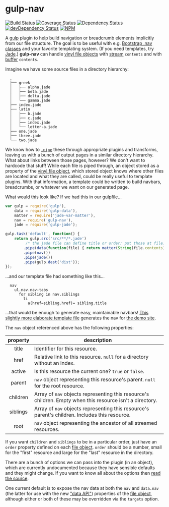 gulp-nav
========

[![Build Status][travis-img]][travis-url]
[![Coverage Status][cover-img]][cover-url]
[![Dependency Status][david-img]][david-url]
[![devDependency Status][david-dep-img]][david-dep-url]
[![NPM][npmjs-img]][npmjs-url]

A [gulp](http://gulpjs.com/) plugin to help build navigation or breadcrumb
elements implicitly from our file structure. The goal is to be useful with e.g.
[Bootstrap .nav classes](http://getbootstrap.com/components/#nav) and your
favorite templating system. (If you need templates, try
[Jade](http://jade-lang.com/).) **gulp-nav** can handle
[vinyl file objects][vfo] with [stream][stream] `contents` and with
[buffer][buffer] `contents`.

Imagine we have some source files in a directory hierarchy:
```
  .
  ├── greek
  │   ├── alpha.jade
  │   ├── beta.jade
  │   ├── delta.jade
  │   └── gamma.jade
  ├── index.jade
  ├── latin
  │   ├── b.jade
  │   ├── c.jade
  │   ├── index.jade
  │   └── letter-a.jade
  ├── one.jade
  ├── three.jade
  └── two.jade
```
We know how to [`.pipe`][pipe] these through appropriate plugins and
transforms, leaving us with a bunch of output pages in a similar directory
hierarchy. What about links between those pages, however? We don't want to
hardcode that stuff! While each file is piped through, an object stored as a
property of the [vinyl file object][vfo], which stored object knows where other
files are located and what they are called, could be really useful to template
plugins. With that information, a template could be written to build navbars,
breadcrumbs, or whatever we want on our generated page.

What would this look like? If we had this in our gulpfile...

```javascript
var gulp = require('gulp'),
    data = require('gulp-data'),
    matter = require('jade-var-matter'),
    nav = require('gulp-nav'),
    jade = require('gulp-jade');

gulp.task('default', function() {
    return gulp.src('src/**/*.jade')
         /* the jade file can define title or order; put those at file.data */
        .pipe(data(function(file) { return matter(String(file.contents)); }))
        .pipe(nav())
        .pipe(jade())
        .pipe(gulp.dest('dist'));
});
```
...and our template file had something like this...

```jade
  nav
    ul.nav.nav-tabs
      for sibling in nav.siblings
        li
          a(href=sibling.href)= sibling.title
```
...that would be enough to generate easy, maintainable navbars! [This slightly
more elaborate template file](test/index.jade) generates the nav for [the demo
site](http://jessaustin.github.io/gulp-nav/).

The `nav` object referenced above has the following properties:

| property | description                                                      |
| :------: | ---------------------------------------------------------------- |
| title    | Identifier for this resource.                                    |
| href     | Relative link to this resource. `null` for a directory without an index. |
| active   | Is this resource the current one? `true` or `false`.             |
| parent   | `nav` object representing this resource's parent. `null` for the root resource. |
| children | Array of `nav` objects representing this resource's children. Empty when this resource isn't a directory. |
| siblings | Array of `nav` objects representing this resource's parent's children. Includes this resource. |
| root     | `nav` object representing the ancestor of all streamed resources. |

If you want `children` and `siblings` to be in a particular order, just have an
`order` property defined on each [file object][vfo]. `order` should be a
number, small for the "first" resource and large for the "last" resource in the
directory.

There are a bunch of options we can pass into the plugin (in an object), which
are currently undocumented because they have sensible defaults and they might
change. If you want to know all about the options then [read the
source](gulp-nav.coffee#L29-L36).

One current default is to expose the nav data at both the `nav` and `data.nav`
(the latter for use with the new ["data
API"](https://github.com/colynb/gulp-data#note-to-gulp-plugin-authors))
properties of the [file object][vfo], although either or both of these may be
overridden via the `targets` option.

[travis-url]: https://travis-ci.org/jessaustin/gulp-nav "Travis"
[travis-img]: https://travis-ci.org/jessaustin/gulp-nav.svg?branch=master
[cover-url]: https://coveralls.io/r/jessaustin/gulp-nav?branch=master "Coveralls"
[cover-img]: https://coveralls.io/repos/jessaustin/gulp-nav/badge.png?branch=master
[david-url]: https://david-dm.org/jessaustin/gulp-nav "David"
[david-img]: https://david-dm.org/jessaustin/gulp-nav.svg
[david-dep-url]: https://david-dm.org/jessaustin/gulp-nav#info=devDependencies "David for dev dependencies"
[david-dep-img]: https://david-dm.org/jessaustin/gulp-nav/dev-status.svg
[npmjs-url]: https://www.npmjs.org/package/gulp-nav "npm Registry"
[npmjs-img]: https://nodei.co/npm/gulp-nav.png?compact=true
[stream]: http://nodejs.org/api/stream.html "Node Stream"
[buffer]: http://nodejs.org/api/buffer.html "Node Buffer"
[pipe]: http://nodejs.org/api/stream.html#stream_readable_pipe_destination_options "stream.Readable.pipe()"
[vfo]: https://github.com/wearefractal/vinyl#file "Vinyl File Object"
